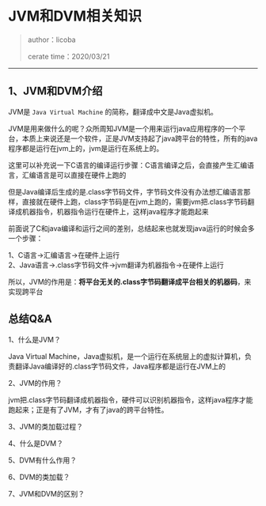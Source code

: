 # JVM和DVM相关知识
>author：licoba
>
>cerate time：2020/03/21
---
## 1、JVM和DVM介绍

JVM是 `Java Virtual Machine` 的简称，翻译成中文是Java虚拟机。

JVM是用来做什么的呢？众所周知JVM是一个用来运行java应用程序的一个平台，本质上来说还是一个软件，正是JVM支持起了java跨平台的特性，所有的java程序都是运行在jvm上的，jvm是运行在系统上的。


这里可以补充说一下C语言的编译运行步骤：C语言编译之后，会直接产生汇编语言，汇编语言是可以直接在硬件上跑的


但是Java编译后生成的是.class字节码文件，字节码文件没有办法想汇编语言那样，直接就在硬件上跑，class字节码是在jvm上跑的，需要jvm把.class字节码翻译成机器指令，机器指令运行在硬件上，这样java程序才能跑起来

前面说了C和java编译和运行之间的差别，总结起来也就发现java运行的时候会多一个步骤：

1、C语言->汇编语言->在硬件上运行<br>
2、Java语言->.class字节码文件->jvm翻译为机器指令->在硬件上运行<br>


所以，JVM的作用是：**将平台无关的.class字节码翻译成平台相关的机器码**，来实现跨平台

## 总结Q&A
1、什么是JVM？

Java Virtual Machine，Java虚拟机，是一个运行在系统层上的虚拟计算机，负责翻译Java编译好的.class字节码文件，Java程序都是运行在JVM上的

2、JVM的作用？

jvm把.class字节码翻译成机器指令，硬件可以识别机器指令，这样java程序才能跑起来；正是有了JVM，才有了java的跨平台特性。

3、JVM的类加载过程？


4、什么是DVM？


5、DVM有什么作用？


6、DVM的类加载？


7、JVM和DVM的区别？